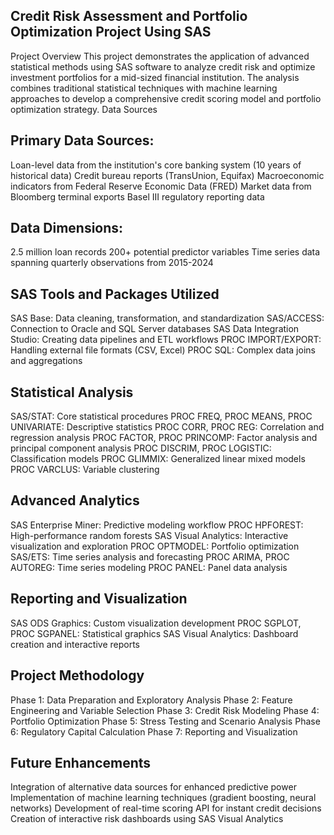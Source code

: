 ## Credit Risk Assessment and Portfolio Optimization Project Using SAS
Project Overview
This project demonstrates the application of advanced statistical methods using SAS software to analyze credit risk and optimize investment portfolios for a mid-sized financial institution. The analysis combines traditional statistical techniques with machine learning approaches to develop a comprehensive credit scoring model and portfolio optimization strategy.
Data Sources

## Primary Data Sources:
Loan-level data from the institution's core banking system (10 years of historical data)
Credit bureau reports (TransUnion, Equifax)
Macroeconomic indicators from Federal Reserve Economic Data (FRED)
Market data from Bloomberg terminal exports
Basel III regulatory reporting data

## Data Dimensions:
2.5 million loan records
200+ potential predictor variables
Time series data spanning quarterly observations from 2015-2024

## SAS Tools and Packages Utilized
SAS Base: Data cleaning, transformation, and standardization
SAS/ACCESS: Connection to Oracle and SQL Server databases
SAS Data Integration Studio: Creating data pipelines and ETL workflows
PROC IMPORT/EXPORT: Handling external file formats (CSV, Excel)
PROC SQL: Complex data joins and aggregations

## Statistical Analysis
SAS/STAT: Core statistical procedures
PROC FREQ, PROC MEANS, PROC UNIVARIATE: Descriptive statistics
PROC CORR, PROC REG: Correlation and regression analysis
PROC FACTOR, PROC PRINCOMP: Factor analysis and principal component analysis
PROC DISCRIM, PROC LOGISTIC: Classification models
PROC GLIMMIX: Generalized linear mixed models
PROC VARCLUS: Variable clustering

## Advanced Analytics
SAS Enterprise Miner: Predictive modeling workflow
PROC HPFOREST: High-performance random forests
SAS Visual Analytics: Interactive visualization and exploration
PROC OPTMODEL: Portfolio optimization
SAS/ETS: Time series analysis and forecasting
PROC ARIMA, PROC AUTOREG: Time series modeling
PROC PANEL: Panel data analysis

## Reporting and Visualization
SAS ODS Graphics: Custom visualization development
PROC SGPLOT, PROC SGPANEL: Statistical graphics
SAS Visual Analytics: Dashboard creation and interactive reports


## Project Methodology
Phase 1: Data Preparation and Exploratory Analysis
Phase 2: Feature Engineering and Variable Selection
Phase 3: Credit Risk Modeling
Phase 4: Portfolio Optimization
Phase 5: Stress Testing and Scenario Analysis
Phase 6: Regulatory Capital Calculation
Phase 7: Reporting and Visualization

## Future Enhancements
Integration of alternative data sources for enhanced predictive power
Implementation of machine learning techniques (gradient boosting, neural networks)
Development of real-time scoring API for instant credit decisions
Creation of interactive risk dashboards using SAS Visual Analytics
